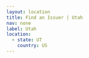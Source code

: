 ```yaml
---
layout: location
title: Find an Issuer | Utah
nav: none
label: Utah
location:
  - state: UT
    country: US
---
```

